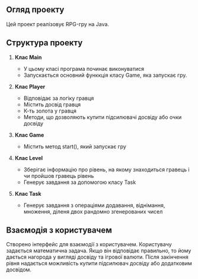 
## Огляд проекту

Цей проект реалізовує RPG-гру на Java.

## Структура проекту

1. **Клас Main**

   - У цьому класі програма починає виконуватися
   - Запускається основний функкція класу Game, яка запускає гру.

2. **Клас Player**

   - Відповідає за логіку гравця
   - Містить досвід гравця
   - К-ть золота у гравця
   - Методи, що дозволяють купити підсилювачі досвіду або очки досвіду

3. **Клас Game**
   - Містить метод start(), який запускає гру

4. **Клас Level**
   - Зберігає інформацію про рівень, на якому знаходиться гравець і чи пройшов гравець рівень
   - Генерує завдання за допомогою класу Task
     
5. **Клас Task**
   - Генерує завдання з операціями додавання, віднімання, множення, діленя двох рандомно згенерованих чисел
## Взаємодія з користувачем

Створено інтерфейс для взаємодії з користувачем. Користувачу задається математична задача. Якщо він відповідає правильно, то йому дається нагорода у вигляді досвіду та ігрової валюти. Після закінчення
рівня надається можливість купити підсилювач досвіду або додатковим досвідом.

